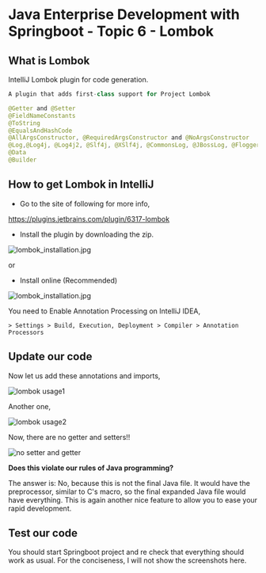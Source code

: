 # Java Enterprise Development with Springboot - Topic 6 - Lombok

## What is Lombok

IntelliJ Lombok plugin for code generation.

```java
A plugin that adds first-class support for Project Lombok

@Getter and @Setter
@FieldNameConstants
@ToString
@EqualsAndHashCode
@AllArgsConstructor, @RequiredArgsConstructor and @NoArgsConstructor
@Log,@Log4j, @Log4j2, @Slf4j, @XSlf4j, @CommonsLog, @JBossLog, @Flogger, @CustomLog
@Data
@Builder
```

## How to get Lombok in IntelliJ

* Go to the site of following for more info,

https://plugins.jetbrains.com/plugin/6317-lombok

* Install the plugin by downloading the zip.

![lombok_installation.jpg](https://kevinli-webbertech.github.io/blog/images/springboot/#6/lombok_installation.png)

or

* Install online (Recommended)

![lombok_installation.jpg](https://kevinli-webbertech.github.io/blog/images/springboot/#6/lombok_install_online.png)

You need to Enable Annotation Processing on IntelliJ IDEA,

`> Settings > Build, Execution, Deployment > Compiler > Annotation Processors`

## Update our code

Now let us add these annotations and imports,

![lombok usage1](https://kevinli-webbertech.github.io/blog/images/springboot/#6/lombok1.jpg)

Another one,

![lombok usage2](https://kevinli-webbertech.github.io/blog/images/springboot/#6/lombok2.jpg)

Now, there are no getter and setters!!

![no setter and getter](https://kevinli-webbertech.github.io/blog/images/springboot/#6/No_Getter_Setter.jpg)

**Does this violate our rules of Java programming?**

The answer is: No, because this is not the final Java file. It would have the preprocessor, similar to C's macro, so the final expanded Java file would have everything.
This is again another nice feature to allow you to ease your rapid development.

## Test our code

You should start Springboot project and re check that everything should work as usual. For the conciseness, I will not show the screenshots here.